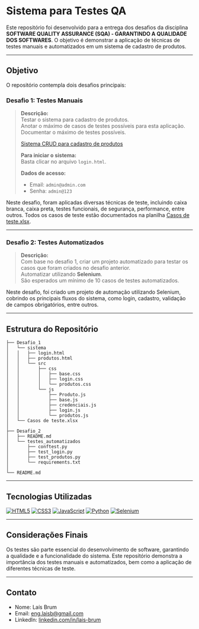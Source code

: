 # Sistema para Testes QA

Este repositório foi desenvolvido para a entrega dos desafios da disciplina **SOFTWARE QUALITY ASSURANCE (SQA) - GARANTINDO A QUALIDADE DOS SOFTWARES**. O objetivo é demonstrar a aplicação de técnicas de testes manuais e automatizados em um sistema de cadastro de produtos.

---

## Objetivo

O repositório contempla dois desafios principais:

### Desafio 1: Testes Manuais

> **Descrição:**  
> Testar o sistema para cadastro de produtos.  
> Anotar o máximo de casos de testes possíveis para esta aplicação.  
> Documentar o máximo de testes possíveis.
>
> [Sistema CRUD para cadastro de produtos](sistema)
>
> **Para iniciar o sistema:**  
> Basta clicar no arquivo `login.html`.
>
> **Dados de acesso:**  
> - Email: `admin@admin.com`  
> - Senha: `admin@123`

Neste desafio, foram aplicadas diversas técnicas de teste, incluindo caixa branca, caixa preta, testes funcionais, de segurança, performance, entre outros. Todos os casos de teste estão documentados na planilha [Casos de teste.xlsx](https://github.com/laisbrme/sistema-para-testes-qa/blob/7016e40c9128a69d2f5176e9011593150aea762d/Casos%20de%20testes.xlsx).

---

### Desafio 2: Testes Automatizados

> **Descrição:**  
> Com base no desafio 1, criar um projeto automatizado para testar os casos que foram criados no desafio anterior.  
> Automatizar utilizando **Selenium**.  
> São esperados um mínimo de 10 casos de testes automatizados.

Neste desafio, foi criado um projeto de automação utilizando Selenium, cobrindo os principais fluxos do sistema, como login, cadastro, validação de campos obrigatórios, entre outros.

---

## Estrutura do Repositório

```
├── Desafio_1
│   └── sistema
│   │   ├── login.html
│   │   ├── produtos.html
│   │   └── src
│   │       ├── css
│   │       │   ├── base.css
│   │       │   ├── login.css
│   │       │   └── produtos.css
│   │       └── js
│   │           ├── Produto.js
│   │           ├── base.js
│   │           ├── credenciais.js
│   │           ├── login.js
│   │           └── produtos.js
│   └── Casos de teste.xlsx
│
├── Desafio_2
│   ├── README.md
│   └── testes_automatizados
│       ├── conftest.py
│       ├── test_login.py
│       ├── test_produtos.py
│       └── requirements.txt
│
└── README.md
```

---

## Tecnologias Utilizadas

[![HTML5](https://img.shields.io/badge/HTML5-E34F26?logo=html5&logoColor=fff&style=for-the-badge)](https://developer.mozilla.org/docs/Web/HTML)
[![CSS3](https://img.shields.io/badge/CSS3-1572B6?logo=css3&logoColor=fff&style=for-the-badge)](https://developer.mozilla.org/docs/Web/CSS)
[![JavaScript](https://img.shields.io/badge/JavaScript-F7DF1E?logo=javascript&logoColor=000&style=for-the-badge)](https://developer.mozilla.org/docs/Web/JavaScript)
[![Python](https://img.shields.io/badge/Python-3776AB?logo=python&logoColor=fff&style=for-the-badge)](https://www.python.org/)
[![Selenium](https://img.shields.io/badge/Selenium-43B02A?logo=selenium&logoColor=fff&style=for-the-badge)](https://www.selenium.dev/)

---

## Considerações Finais

Os testes são parte essencial do desenvolvimento de software, garantindo a qualidade e a funcionalidade do sistema. Este repositório demonstra a importância dos testes manuais e automatizados, bem como a aplicação de diferentes técnicas de teste.

---

## Contato

- Nome: Laís Brum
- Email: [eng.laisb@gmail.com](mailto:eng.laisb@gmail.com)
- LinkedIn: [linkedin.com/in/lais-brum](https://linkedin.com/in/lais-brum)